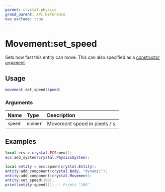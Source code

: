 ```yaml
---
parent: crystal.physics
grand_parent: API Reference
nav_exclude: true
---
```


# Movement:set_speed

Sets how fast this entity can move. This can also specified as a [constructor argument](movement).

## Usage

```lua
movement:set_speed(speed)
```

### Arguments

| Name    | Type     | Description                   |
| :------ | :------- | :---------------------------- |
| `speed` | `number` | Movement speed in pixels / s. |

## Examples

```lua
local ecs = crystal.ECS:new();
ecs:add_system(crystal.PhysicsSystem);

local entity = ecs:spawn(crystal.Entity);
entity:add_component(crystal.Body, "dynamic");
entity:add_component(crystal.Movement);
entity:set_speed(100);
print(entity:speed()); -- Prints "100"
```
